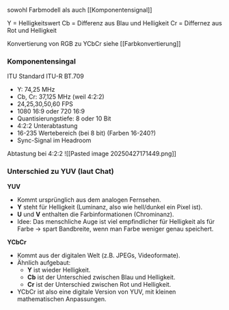 
sowohl Farbmodell als auch [[Komponentensignal]]

Y = Helligkeitswert
Cb = Differenz aus Blau und Helligkeit
Cr = Differnez aus Rot und Helligkeit

Konvertierung von RGB zu YCbCr siehe [[Farbkonvertierung]]

### Komponentensingal
ITU Standard ITU-R BT.709

- Y: 74,25 MHz
- Cb, Cr: 37,125 MHz (weil 4:2:2)
- 24,25,30,50,60 FPS
- 1080 16:9 oder 720 16:9
- Quantisierungstiefe: 8 oder 10 Bit
- 4:2:2 Unterabtastung
- 16-235 Wertebereich (bei 8 bit) (Farben 16-240?)
- Sync-Signal im Headroom

Abtastung bei 4:2:2
![[Pasted image 20250427171449.png]]

### Unterschied zu YUV (laut Chat)

**YUV**

- Kommt ursprünglich aus dem analogen Fernsehen.
- **Y** steht für Helligkeit (Luminanz, also wie hell/dunkel ein Pixel ist).
- **U** und **V** enthalten die Farbinformationen (Chrominanz).
- Idee: Das menschliche Auge ist viel empfindlicher für Helligkeit als für Farbe → spart Bandbreite, wenn man Farbe weniger genau speichert.
    

**YCbCr**

- Kommt aus der digitalen Welt (z.B. JPEGs, Videoformate).
- Ähnlich aufgebaut: 
    - **Y** ist wieder Helligkeit. 
    - **Cb** ist der Unterschied zwischen Blau und Helligkeit.
    - **Cr** ist der Unterschied zwischen Rot und Helligkeit.
- YCbCr ist also eine digitale Version von YUV, mit kleinen mathematischen Anpassungen.